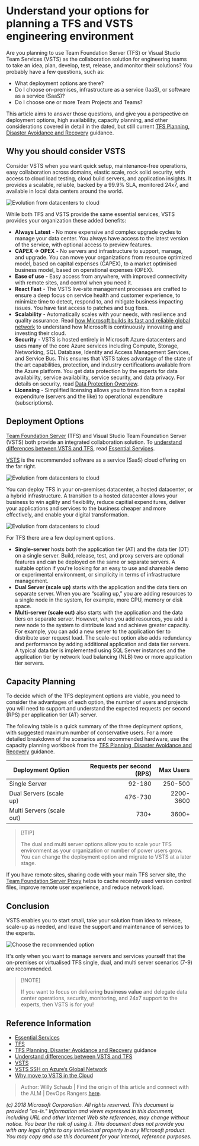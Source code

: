 # Understand your options for planning a TFS and VSTS engineering environment

Are you planning to use Team Foundation Server (TFS) or Visual Studio Team Services (VSTS) as the collaboration solution for engineering teams to take an idea, plan, develop, test, release, and monitor their solutions? You probably have a few questions, such as:

- What deployment options are there?
- Do I choose on-premises, infrastructure as a service (IaaS), or software as a service (SaaS)?
- Do I choose one or more Team Projects and Teams?

This article aims to answer those questions, and give you a perspective on deployment options, high availability, capacity planning, and other considerations covered in detail in the dated, but still current [TFS Planning, Disaster Avoidance and Recovery](https://vsardata.blob.core.windows.net/projects/Rangers_vsarPlanninglGuide_Everything.zip) guidance.

## Why you should consider VSTS

Consider VSTS when you want quick setup, maintenance-free operations, easy collaboration across domains, elastic scale, rock solid security, with access to cloud load testing, cloud build servers, and application insights. It provides a scalable, reliable, backed by a 99.9% SLA, monitored 24x7, and available in local data centers around the world.

![Evolution from datacenters to cloud](_img/understand-options-tfs-vsts-environments/understand-options-tfs-vsts-environments-saas.png)

While both TFS and VSTS provide the same essential services, VSTS provides your organization these added benefits:

- **Always Latest** - No more expensive and complex upgrade cycles to manage your data center. You always have access to the latest version of the service, with optional access to preview features.
- **CAPEX -> OPEX** - No servers and infrastructure to support, manage, and upgrade. You can move your organizations from resource optimized model, based on capital expenses (CAPEX), to a market optimised business model, based on operational expenses (OPEX).
- **Ease of use** - Easy access from anywhere, with improved connectivity with remote sites, and control when you need it. 
- **React Fast** - The VSTS live-site management processes are crafted to ensure a deep focus on service health and customer experience, to minimize time to detect, respond to, and mitigate business impacting issues. You have fast access to patches and bug fixes. 
- **Scalability** - Automatically scales with your needs, with resilience and quality assurance. Read [how Microsoft builds its fast and reliable global network](https://azure.microsoft.com/en-gb/blog/how-microsoft-builds-its-fast-and-reliable-global-network/) to understand how Microsoft is continuously innovating and investing their cloud.
- **Security** - VSTS is hosted entirely in Microsoft Azure datacenters and uses many of the core Azure services including Compute, Storage, Networking, SQL Database, Identity and Access Management Services, and Service Bus. This ensures that VSTS takes advantage of the state of the art capabilities, protection, and industry certifications available from the Azure platform. You get data protection by the experts for data availability, service availability, service security, and data privacy. For details on security, read [Data Protection Overview](https://aka.ms/vsts-security).
- **Licensing** - Simplified licensing allows you to transition from a capital expenditure (servers and the like) to operational expenditure (subscriptions).

## Deployment Options

[Team Foundation Server](https://visualstudio.microsoft.com/tfs) (TFS) and Visual Studio Team Foundation Server (VSTS) both provide an integrated collaboration solution. To [understand differences between VSTS and TFS](https://docs.microsoft.com/en-us/vsts/user-guide/about-vsts-tfs?view=vsts), read [Essential Services](https://docs.microsoft.com/en-us/vsts/user-guide/services?view=vsts).


[VSTS](https://visualstudio.microsoft.com/team-services/) is the recommended software as a service (SaaS) cloud offering on the far right.

![Evolution from datacenters to cloud](_img/understand-options-tfs-vsts-environments/understand-options-tfs-vsts-environments-evolution.png)

You can deploy TFS in your on-premises datacenter, a hosted datacenter, or a hybrid infrastructure. A transition to a hosted datacenter allows your business to win agility and flexibility, reduce capitial expenditures, deliver your applications and services to the business cheaper and more effectively, and enable your digital transformation.

![Evolution from datacenters to cloud](_img/understand-options-tfs-vsts-environments/understand-options-tfs-vsts-environments-scenarios.png)

For TFS there are a few deployment options. 

- **Single-server** hosts both the application tier (AT) and the data tier (DT) on a single server. Build, release, test, and proxy servers are optional features and can be deployed on the same or separate servers. A suitable option if you're looking for an easy to use and shareable demo or experimental environment, or simplicity in terms of infrastructure management.
- **Dual Server (scale up)** starts with the application and the data tiers on separate server. When you are “scaling up,” you are adding resources to a single node in the system, for example, more CPU, memory or disk space.
- **Multi-server (scale out)** also starts with the application and the data tiers on separate server. However, when you add resources, you add a new node to the system to distribute load and achieve greater capacity. For example, you can add a new server to the application tier to distribute user request load. The scale-out option also adds redundancy and performance by adding additional application and data tier servers. A typical data tier is implemented using SQL Server instances and the application tier by network load balancing (NLB) two or more application tier servers.

## Capacity Planning

To decide which of the TFS deployment options are viable, you need to consider the advantages of each option, the number of users and projects you will need to support and understand the expected requests per second (RPS) per application tier (AT) server. 

The following table is a quick summary of the three deployment options, with suggested maximum number of conservative users. For a more detailed breakdown of the scenarios and recommended hardware, use the capacity planning workbook from the [TFS Planning, Disaster Avoidance and Recovery](https://vsardata.blob.core.windows.net/projects/Rangers_vsarPlanninglGuide_Everything.zip) guidance.

|Deployment Option|Requests per second (RPS)|Max Users|
|-----------------|--:|--------:|
|Single Server|92-180|250-500|
|Dual Servers (scale up)|476-730|2200-3600|
|Multi Servers (scale out)|730+|3600+|

>
> [!TIP]
>
> The dual and multi server options allow you to scale your TFS environment as your organization or number of power users grow. You can change the deployment option and migrate to VSTS at a later stage.
>

If you have remote sites, sharing code with your main TFS server site, the [Team Foundation Server Proxy](https://docs.microsoft.com/en-us/tfs/server/install/install-proxy-setup-remote) helps to cache recently used version control files, improve remote user experience, and reduce network load.

## Conclusion

VSTS enables you to start small, take your solution from idea to release, scale-up as needed, and leave the support and maintenance of services to the experts.

![Choose the recommended option](_img/understand-options-tfs-vsts-environments/understand-options-tfs-vsts-environments-select.png)

It's only when you want to manage servers and services yourself that the on-premises or virtualised TFS single, dual, and multi server scenarios (7-9) are recommended.

>
> [!NOTE]
>
> If you want to focus on delivering **business value** and delegate data center operations, security, monitoring, and 24x7 support to the experts, then VSTS is for you!
>

## Reference Information

- [Essential Services](https://docs.microsoft.com/en-us/vsts/user-guide/services?view=vsts)
- [TFS](https://visualstudio.microsoft.com/tfs) 
- [TFS Planning, Disaster Avoidance and Recovery](https://vsardata.blob.core.windows.net/projects/Rangers_vsarPlanninglGuide_Everything.zip) guidance
- [Understand differences between VSTS and TFS](https://docs.microsoft.com/en-us/vsts/user-guide/about-vsts-tfs?view=vsts)
- [VSTS](https://visualstudio.microsoft.com/team-services/)
- [VSTS SSH on Azure’s Global Network](https://blogs.msdn.microsoft.com/devops/2017/10/23/vsts-ssh-on-azure-global-network/)
- [Why move to VSTS in the Cloud](https://1drv.ms/p/s!AnFDv11RH3N2bXAED61fZ-kePzY)

>
> Author: Willy Schaub | Find the origin of this article and connect with the ALM | DevOps Rangers [here](https://github.com/alm-rangers/guidance).
>

*(c) 2018 Microsoft Corporation. All rights reserved. This document is provided "as-is." Information and views expressed in this document, including URL and other Internet Web site references, may change without notice. You bear the risk of using it. 
This document does not provide you with any legal rights to any intellectual property in any Microsoft product. You may copy and use this document for your internal, reference purposes.*